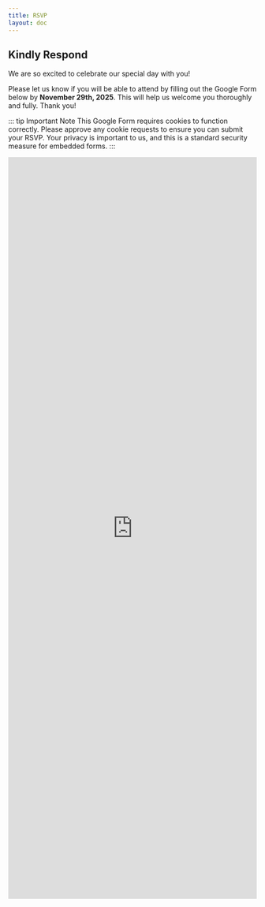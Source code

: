 ```yaml
---
title: RSVP
layout: doc
---
```


## Kindly Respond

We are so excited to celebrate our special day with you!

Please let us know if you will be able to attend by filling out the Google Form below by **November 29th, 2025**. This will help us welcome you thoroughly and fully. Thank you!

::: tip Important Note
This Google Form requires cookies to function correctly. Please approve any cookie requests to ensure you can submit your RSVP. Your privacy is important to us, and this is a standard security measure for embedded forms.
:::

<iframe src="https://docs.google.com/forms/d/e/1FAIpQLSc_ClCpEs5ybKZjQmJ8qLgbppD_9QCslDQXcabpEeNPAqxuAA/viewform?embedded=true" width="100%" height="1505" frameborder="0" marginheight="0" marginwidth="0">Loading…</iframe>

